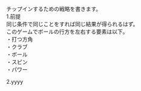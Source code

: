 チップインするための戦略を書きます。</br>
1.前提</br>
同じ条件で同じことをすれば同じ結果が得られるはず。</br>
このゲームでボールの行方を左右する要素は以下。</br>
・打つ方角</br>
・クラブ</br>
・ボール</br>
・スピン</br>
・パワー</br>

2.yyyy</br>

